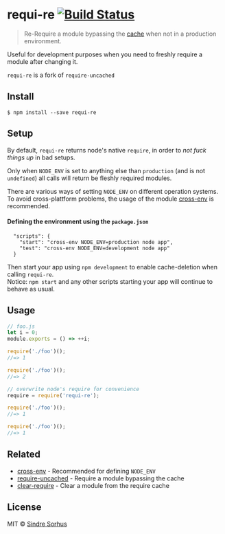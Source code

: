 # requi-re [![Build Status](https://travis-ci.org/safebyte/requi-re.svg?branch=master)](https://travis-ci.org/safebyte/requi-re.svg?branch=master)

> Re-Require a module bypassing the [cache](https://nodejs.org/api/modules.html#modules_caching) when not in a production environment.

Useful for development purposes when you need to freshly require a module after changing it.  

`requi-re` is a fork of `require-uncached`

## Install

```
$ npm install --save requi-re
```

## Setup

By default, `requi-re` returns node's native `require`, in order to *not fuck things up* in bad setups.

Only when `NODE_ENV` is set to anything else than `production` (and is not `undefined`) all calls will return be fleshly required modules. 

There are various ways of setting `NODE_ENV` on different operation systems. To avoid cross-plattform problems, the usage of the module [cross-env](https://github.com/kentcdodds/cross-env) is recommended.

#### Defining the environment using the `package.json`
```
  "scripts": {
    "start": "cross-env NODE_ENV=production node app",
    "test": "cross-env NODE_ENV=development node app"
  }
```

Then start your app using `npm development` to enable cache-deletion when calling `requi-re`.  
Notice: `npm start` and any other scripts starting your app will continue to behave as usual.

## Usage

```js
// foo.js
let i = 0;
module.exports = () => ++i;
```

```js
require('./foo')();
//=> 1

require('./foo')();
//=> 2

// overwrite node's require for convenience
require = require('requi-re');

require('./foo')();
//=> 1

require('./foo')();
//=> 1
```


## Related

- [cross-env](https://github.com/kentcdodds/cross-env) - Recommended for defining `NODE_ENV`
- [require-uncached](https://github.com/sindresorhus/require-uncached) - Require a module bypassing the cache
- [clear-require](https://github.com/sindresorhus/clear-require) - Clear a module from the require cache


## License

MIT © [Sindre Sorhus](https://sindresorhus.com)
